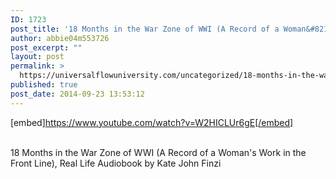 ```yaml
---
ID: 1723
post_title: '18 Months in the War Zone of WWI (A Record of a Woman&#8217;s Work in the Front Line), Real Life'
author: abbie04m553726
post_excerpt: ""
layout: post
permalink: >
  https://universalflowuniversity.com/uncategorized/18-months-in-the-war-zone-of-wwi-a-record-of-a-womans-work-in-the-front-line-real-life/
published: true
post_date: 2014-09-23 13:53:12
---
```

[embed]https://www.youtube.com/watch?v=W2HICLUr6gE[/embed]</br></br>
<p>18 Months in the War Zone of WWI (A Record of a Woman's Work in the Front Line), Real Life Audiobook by Kate John Finzi</p>